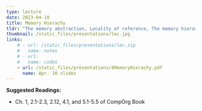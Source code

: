 ```yaml
---
type: lecture
date: 2023-04-10
title: Memory Hierachy
tldr: "The memory abstraction, Locality of reference, The memory hierarchy, Storage technologies and trends"
thumbnail: /static_files/presentations/lec.jpg
links: 
    # - url: /static_files/presentations/lec.zip
    #   name: notes
    # - url: 
    #   name: codes
    - url: /static_files/presentations/4MemoryHierachy.pdf
      name: Apr. 10 slides
---
```

<!-- **Suggested Readings:**
- [Readings 1](http://example.com)
- [Readings 2](http://example.com) -->

**Suggested Readings:**
- Ch. 1, 2.1-2.3, 2.12, 4.1, and 5.1-5.5 of CompOrg Book